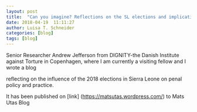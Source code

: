 ```yaml
---
layout: post
title: 	"Can you imagine? Reflections on the SL elections and implications for penal policy and practice, by Andrew Jefferson and Luisa Schneider"
date: 2018-04-19  11:11:27
author: Luisa T. Schneider
categories: [blog]
tags: [blog]
---
```

Senior Researcher Andrew Jefferson from DIGNITY-the Danish Institute against Torture in Copenhagen, where I am currently a visiting fellow and I wrote a blog 

reflecting on the influence of the 2018 elections in Sierra Leone on penal policy and practice.

It has been published on [link] (https://matsutas.wordpress.com/) to Mats Utas Blog

